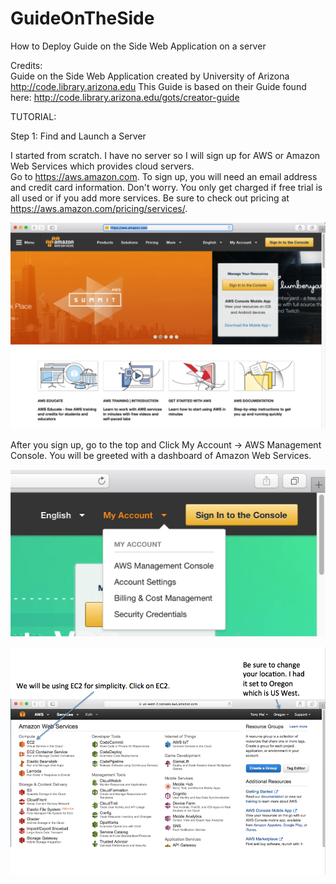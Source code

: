 # GuideOnTheSide
How to Deploy Guide on the Side Web Application on a server

Credits:    
Guide on the Side Web Application created by University of Arizona
http://code.library.arizona.edu
This Guide is based on their Guide found here:
http://code.library.arizona.edu/gots/creator-guide


TUTORIAL:

Step 1: Find and Launch a Server

I started from scratch. I have no server so I will sign up for AWS or Amazon Web Services which provides cloud servers.  
Go to https://aws.amazon.com. To sign up, you will need an email address and credit card information. Don't worry. You only get charged if free trial is all used or if you add more services. Be sure to check out pricing at https://aws.amazon.com/pricing/services/. 

![alt tag](https://github.com/TonyMeiDeveloper/GuideOnTheSide/blob/master/GuidePictures/AWS.png)

After you sign up, go to the top and Click My Account -> AWS Management Console. You will be greeted with a dashboard of Amazon Web Services.

![alt tag](https://github.com/TonyMeiDeveloper/GuideOnTheSide/blob/master/GuidePictures/Dashboard1.png)

![alt tag](https://github.com/TonyMeiDeveloper/GuideOnTheSide/blob/master/GuidePictures/Dashboard2.png)


